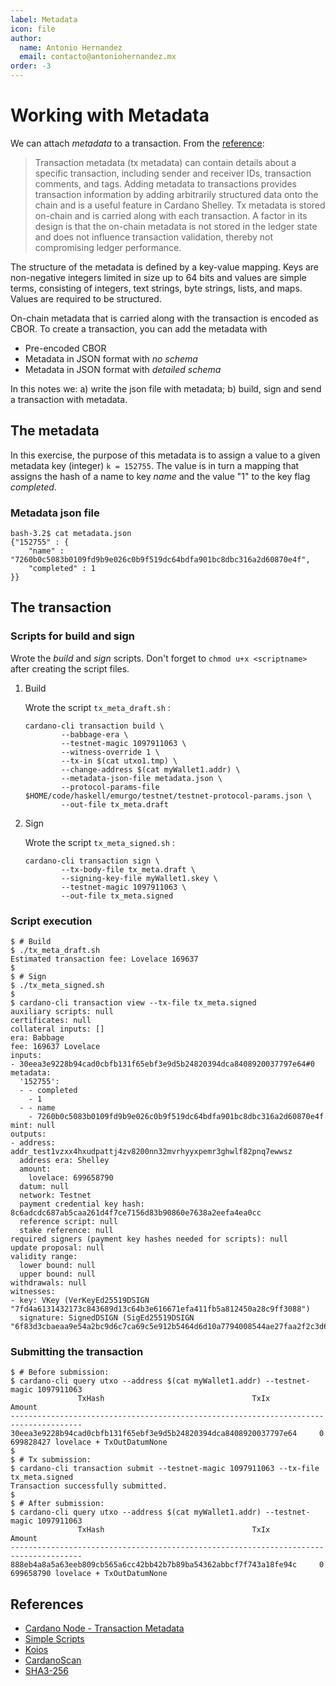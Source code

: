 ```yaml
---
label: Metadata
icon: file
author:
  name: Antonio Hernandez
  email: contacto@antoniohernandez.mx
order: -3
---
```



<a id="org816fe27"></a>

# Working with Metadata

We can attach *metadata* to a transaction.  From the [reference](https://github.com/input-output-hk/cardano-node/blob/master/doc/reference/tx-metadata.md):

> Transaction metadata (tx metadata) can contain details about a specific transaction, including sender and receiver IDs, transaction comments, and tags. Adding metadata to transactions provides transaction information by adding arbitrarily structured data onto the chain and is a useful feature in Cardano Shelley. Tx metadata is stored on-chain and is carried along with each transaction. A factor in its design is that the on-chain metadata is not stored in the ledger state and does not influence transaction validation, thereby not compromising ledger performance.

The structure of the metadata is defined by a key-value mapping.  Keys are non-negative integers limited in size up to 64 bits and values are simple terms, consisting of integers, text strings, byte strings, lists, and maps.  Values are required to be structured.

On-chain metadata that is carried along with the transaction is encoded as CBOR.  To create a transaction, you can add the metadata with

-   Pre-encoded CBOR
-   Metadata in JSON format with *no schema*
-   Metadata in JSON format with *detailed schema*

In this notes we:  a) write the json file with metadata; b) build, sign and send a transaction with metadata.


<a id="org2346a30"></a>

## The metadata

In this exercise, the purpose of this metadata is to assign a value to a given metadata key (integer) `k = 152755`.  The value is in turn a mapping that assigns the hash of a name to key *name* and the value "1" to the key flag *completed*.


<a id="org7ae5fd4"></a>

### Metadata json file

    bash-3.2$ cat metadata.json
    {"152755" : {
        "name" : "7260b0c5083b0109fd9b9e026c0b9f519dc64bdfa901bc8dbc316a2d60870e4f",
        "completed" : 1
    }}


<a id="org97e352a"></a>

## The transaction


<a id="orgdc0590e"></a>

### Scripts for build and sign

Wrote the *build* and *sign* scripts.  Don't forget to `chmod u+x <scriptname>` after creating the script files.

1.  Build

    Wrote the script `tx_meta_draft.sh` :
    
        cardano-cli transaction build \
        	    --babbage-era \
        	    --testnet-magic 1097911063 \
        	    --witness-override 1 \
        	    --tx-in $(cat utxo1.tmp) \
        	    --change-address $(cat myWallet1.addr) \
        	    --metadata-json-file metadata.json \
        	    --protocol-params-file $HOME/code/haskell/emurgo/testnet/testnet-protocol-params.json \
        	    --out-file tx_meta.draft

2.  Sign

    Wrote the script `tx_meta_signed.sh` :
    
        cardano-cli transaction sign \
        	    --tx-body-file tx_meta.draft \
        	    --signing-key-file myWallet1.skey \
        	    --testnet-magic 1097911063 \
        	    --out-file tx_meta.signed


<a id="org328bf11"></a>

### Script execution

    $ # Build
    $ ./tx_meta_draft.sh 
    Estimated transaction fee: Lovelace 169637
    $ 
    $ # Sign
    $ ./tx_meta_signed.sh
    $ 
    $ cardano-cli transaction view --tx-file tx_meta.signed
    auxiliary scripts: null
    certificates: null
    collateral inputs: []
    era: Babbage
    fee: 169637 Lovelace
    inputs:
    - 30eea3e9228b94cad0cbfb131f65ebf3e9d5b24820394dca8408920037797e64#0
    metadata:
      '152755':
      - - completed
        - 1
      - - name
        - 7260b0c5083b0109fd9b9e026c0b9f519dc64bdfa901bc8dbc316a2d60870e4f
    mint: null
    outputs:
    - address: addr_test1vzxx4hxudpattj4zv8200nn32mvrhyyxpemr3ghwlf82pnq7ewwsz
      address era: Shelley
      amount:
        lovelace: 699658790
      datum: null
      network: Testnet
      payment credential key hash: 8c6adcdc687ab5caa261d4f7ce7156d83b90860e7638a2eefa4ea0cc
      reference script: null
      stake reference: null
    required signers (payment key hashes needed for scripts): null
    update proposal: null
    validity range:
      lower bound: null
      upper bound: null
    withdrawals: null
    witnesses:
    - key: VKey (VerKeyEd25519DSIGN "7fd4a6131432173c843689d13c64b3e616671efa411fb5a812450a28c9ff3088")
      signature: SignedDSIGN (SigEd25519DSIGN "6f83d3cbaeaa9e54a2bc9d6c7ca69c5e912b5464d6d10a7794008544ae27faa2f2c3d6467afcbb76f1a1138fc3065bac529e0ae3fa27f1815b13502d9260c20c")


<a id="org78bcde1"></a>

### Submitting the transaction

    $ # Before submission:
    $ cardano-cli query utxo --address $(cat myWallet1.addr) --testnet-magic 1097911063
    			   TxHash                                 TxIx        Amount
    --------------------------------------------------------------------------------------
    30eea3e9228b94cad0cbfb131f65ebf3e9d5b24820394dca8408920037797e64     0        699828427 lovelace + TxOutDatumNone
    $ 
    $ # Tx submission:
    $ cardano-cli transaction submit --testnet-magic 1097911063 --tx-file tx_meta.signed
    Transaction successfully submitted.
    $ 
    $ # After submission:
    $ cardano-cli query utxo --address $(cat myWallet1.addr) --testnet-magic 1097911063
    			   TxHash                                 TxIx        Amount
    --------------------------------------------------------------------------------------
    888eb4a8a5a63eeb809cb565a6cc42bb42b7b89ba54362abbcf7f743a18fe94c     0        699658790 lovelace + TxOutDatumNone


<a id="org4863aa3"></a>

## References

-   [Cardano Node - Transaction Metadata](https://github.com/input-output-hk/cardano-node/blob/master/doc/reference/tx-metadata.md)
-   [Simple Scripts](https://github.com/input-output-hk/cardano-node/blob/master/doc/reference/simple-scripts.md)
-   [Koios](https://testnet.koios.rest/#overview)
-   [CardanoScan](https://testnet.cardanoscan.io/)
-   [SHA3-256](https://emn178.github.io/online-tools/sha3_256.html)

